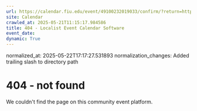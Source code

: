 ```yaml
---
url: https://calendar.fiu.edu/event/49100232019033/confirm/?return=https%3A%2F%2Fcalendar.fiu.edu%2Fevent%2Fsmall-business-contracting-connections-government-contracting-overview
site: Calendar
crawled_at: 2025-05-21T11:15:17.984586
title: 404 - Localist Event Calendar Software
event_date: 
dynamic: True
---
```

normalized_at: 2025-05-22T17:17:27.531893
normalization_changes: Added trailing slash to directory path

# 404 - not found
We couldn't find the page on this community event platform.
